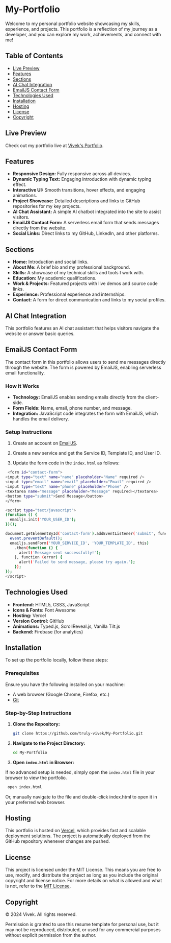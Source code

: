 # My-Portfolio

 Welcome to my personal portfolio website showcasing my skills, experience, and projects. This portfolio is a reflection of my journey as a developer, and you can explore my work, achievements, and connect with 
  me!
  
## Table of Contents
-   [Live Preview](#live-preview)
-   [Features](#features)
-   [Sections](#sections)
-   [AI Chat Integration](#ai-chat-integration)
-   [EmailJS Contact Form](#emailjs-contact-form)
-   [Technologies Used](#technologies-used)
-   [Installation](#installation)
-   [Hosting](#hosting)
-   [License](#license)
-   [Copyright](#copyright)
## Live Preview
Check out my portfolio live at [Vivek's Portfolio](https://vivek76.vercel.app/).

## Features
- **Responsive Design:** Fully responsive across all devices.
- **Dynamic Typing Text:** Engaging introduction with dynamic typing effect.
- **Interactive UI:** Smooth transitions, hover effects, and engaging animations.
- **Project Showcase:** Detailed descriptions and links to GitHub repositories for my key projects.
- **AI Chat Assistant:** A simple AI chatbot integrated into the site to assist visitors.
- **EmailJS Contact Form:** A serverless email form that sends messages directly from the website.
- **Social Links:** Direct links to my GitHub, LinkedIn, and other platforms.

## Sections
- **Home:** Introduction and social links.
- **About Me:** A brief bio and my professional background.
- **Skills:** A showcase of my technical skills and tools I work with.
- **Education:** My academic qualifications.
- **Work & Projects:** Featured projects with live demos and source code links.
- **Experience:** Professional experience and internships.
- **Contact:** A form for direct communication and links to my social profiles.

## AI Chat Integration

This portfolio features an AI chat assistant that helps visitors navigate the website or answer basic queries.

EmailJS Contact Form
--------------------

The contact form in this portfolio allows users to send me messages directly through the website. The form is powered by EmailJS, enabling serverless email functionality.

### How it Works

-   **Technology:** EmailJS enables sending emails directly from the client-side.
-   **Form Fields:** Name, email, phone number, and message.
-   **Integration:** JavaScript code integrates the form with EmailJS, which handles the email delivery.

### Setup Instructions

1.  Create an account on [EmailJS](https://www.emailjs.com/).

2.  Create a new service and get the Service ID, Template ID, and User ID.

3.  Update the form code in the `index.html` as follows:
  ```bash
   <form id="contact-form">
  <input type="text" name="name" placeholder="Name" required />
  <input type="email" name="email" placeholder="Email" required />
  <input type="text" name="phone" placeholder="Phone" />
  <textarea name="message" placeholder="Message" required></textarea>
  <button type="submit">Send Message</button>
</form>

<script type="text/javascript">
  (function () {
    emailjs.init('YOUR_USER_ID');
  })();

  document.getElementById('contact-form').addEventListener('submit', function (event) {
    event.preventDefault();
    emailjs.sendForm('YOUR_SERVICE_ID', 'YOUR_TEMPLATE_ID', this)
      .then(function () {
        alert('Message sent successfully!');
      }, function (error) {
        alert('Failed to send message, please try again.');
      });
  });
</script>
```
Technologies Used
-----------------

-   **Frontend:** HTML5, CSS3, JavaScript
-   **Icons & Fonts:** Font Awesome
-   **Hosting:** Vercel
-   **Version Control:** GitHub
-   **Animations:** Typed.js, ScrollReveal.js, Vanilla Tilt.js
-   **Backend:** Firebase (for analytics)

Installation
------------

To set up the portfolio locally, follow these steps:

### Prerequisites

Ensure you have the following installed on your machine:

-   A web browser (Google Chrome, Firefox, etc.)
-   [Git](https://git-scm.com/)
### Step-by-Step Instructions

1.  **Clone the Repository:**
    ```bash
    git clone https://github.com/truly-vivek/My-Portfolio.git
    ```
2. **Navigate to the Project Directory:**

    ```bash
    cd My-Portfolio
    ```
3. **Open `index.html` in Browser:**

If no advanced setup is needed, simply open the `index.html` file in your browser to view the portfolio.
  ```bash
   open index.html
```
Or, manually navigate to the file and double-click index.html to open it in your preferred web browser.
## Hosting


This portfolio is hosted on [Vercel](https://vercel.com/), which provides fast and scalable deployment solutions. The project is automatically deployed from the GitHub repository whenever changes are pushed.

## License


This project is licensed under the MIT License. This means you are free to use, modify, and distribute the project as long as you include the original copyright and license notice. For more details on what is allowed and what is not, refer to the [MIT License](./LICENSE).

## Copyright

&copy; 2024 Vivek. All rights reserved.

Permission is granted to use this resume template for personal use, but it may not be reproduced, distributed, or used for any commercial purposes without explicit permission from the author.
